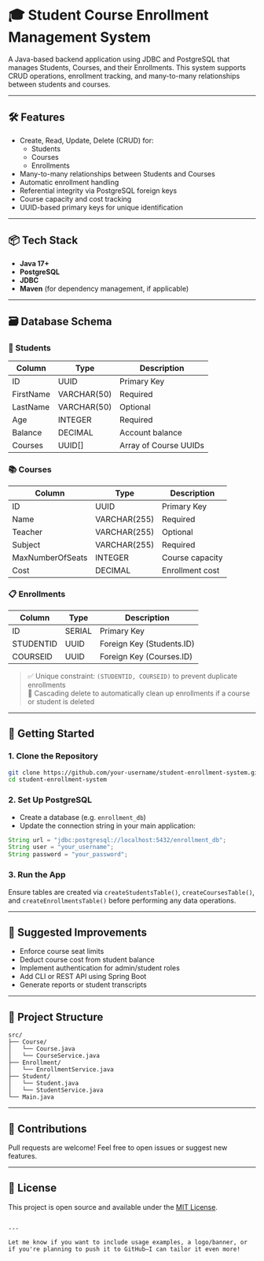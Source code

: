 # 🎓 Student Course Enrollment Management System

A Java-based backend application using JDBC and PostgreSQL that manages Students, Courses, and their Enrollments. This system supports CRUD operations, enrollment tracking, and many-to-many relationships between students and courses.

---

## 🛠 Features

- Create, Read, Update, Delete (CRUD) for:
  - Students
  - Courses
  - Enrollments
- Many-to-many relationships between Students and Courses
- Automatic enrollment handling
- Referential integrity via PostgreSQL foreign keys
- Course capacity and cost tracking
- UUID-based primary keys for unique identification

---

## 📦 Tech Stack

- **Java 17+**
- **PostgreSQL**
- **JDBC**
- **Maven** (for dependency management, if applicable)

---

## 🗃️ Database Schema

### 🧑 Students
| Column     | Type         | Description                   |
|------------|--------------|-------------------------------|
| ID         | UUID         | Primary Key                   |
| FirstName  | VARCHAR(50)  | Required                      |
| LastName   | VARCHAR(50)  | Optional                      |
| Age        | INTEGER      | Required                      |
| Balance    | DECIMAL      | Account balance               |
| Courses    | UUID[]       | Array of Course UUIDs         |

### 📚 Courses
| Column           | Type         | Description                       |
|------------------|--------------|-----------------------------------|
| ID               | UUID         | Primary Key                       |
| Name             | VARCHAR(255) | Required                          |
| Teacher          | VARCHAR(255) | Optional                          |
| Subject          | VARCHAR(255) | Required                          |
| MaxNumberOfSeats | INTEGER      | Course capacity                   |
| Cost             | DECIMAL      | Enrollment cost                   |

### 📋 Enrollments
| Column     | Type | Description |
|------------|------|-------------|
| ID         | SERIAL | Primary Key |
| STUDENTID  | UUID | Foreign Key (Students.ID) |
| COURSEID   | UUID | Foreign Key (Courses.ID) |

> ✅ Unique constraint: `(STUDENTID, COURSEID)` to prevent duplicate enrollments  
> 🔁 Cascading delete to automatically clean up enrollments if a course or student is deleted

---

## 🚀 Getting Started

### 1. Clone the Repository
```bash
git clone https://github.com/your-username/student-enrollment-system.git
cd student-enrollment-system
```

### 2. Set Up PostgreSQL

- Create a database (e.g. `enrollment_db`)
- Update the connection string in your main application:

```java
String url = "jdbc:postgresql://localhost:5432/enrollment_db";
String user = "your_username";
String password = "your_password";
```

### 3. Run the App

Ensure tables are created via `createStudentsTable()`, `createCoursesTable()`, and `createEnrollmentsTable()` before performing any data operations.

---

## 🧠 Suggested Improvements

- Enforce course seat limits
- Deduct course cost from student balance
- Implement authentication for admin/student roles
- Add CLI or REST API using Spring Boot
- Generate reports or student transcripts

---

## 📁 Project Structure

```
src/
├── Course/
│   └── Course.java
│   └── CourseService.java
├── Enrollment/
│   └── EnrollmentService.java
├── Student/
│   └── Student.java
│   └── StudentService.java
└── Main.java
```

---

## 🤝 Contributions

Pull requests are welcome! Feel free to open issues or suggest new features.

---

## 📜 License

This project is open source and available under the [MIT License](LICENSE).

```

---

Let me know if you want to include usage examples, a logo/banner, or if you're planning to push it to GitHub—I can tailor it even more!